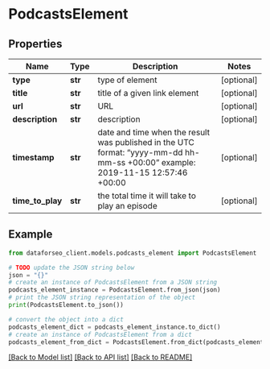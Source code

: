# PodcastsElement


## Properties

Name | Type | Description | Notes
------------ | ------------- | ------------- | -------------
**type** | **str** | type of element | [optional] 
**title** | **str** | title of a given link element | [optional] 
**url** | **str** | URL | [optional] 
**description** | **str** | description | [optional] 
**timestamp** | **str** | date and time when the result was published in the UTC format: “yyyy-mm-dd hh-mm-ss +00:00” example: 2019-11-15 12:57:46 +00:00 | [optional] 
**time_to_play** | **str** | the total time it will take to play an episode | [optional] 

## Example

```python
from dataforseo_client.models.podcasts_element import PodcastsElement

# TODO update the JSON string below
json = "{}"
# create an instance of PodcastsElement from a JSON string
podcasts_element_instance = PodcastsElement.from_json(json)
# print the JSON string representation of the object
print(PodcastsElement.to_json())

# convert the object into a dict
podcasts_element_dict = podcasts_element_instance.to_dict()
# create an instance of PodcastsElement from a dict
podcasts_element_from_dict = PodcastsElement.from_dict(podcasts_element_dict)
```
[[Back to Model list]](../README.md#documentation-for-models) [[Back to API list]](../README.md#documentation-for-api-endpoints) [[Back to README]](../README.md)


